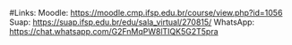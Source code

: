 #Links:
Moodle: https://moodle.cmp.ifsp.edu.br/course/view.php?id=1056 
Suap: https://suap.ifsp.edu.br/edu/sala_virtual/270815/ 
WhatsApp: https://chat.whatsapp.com/G2FnMqPW8lTIQK5G2T5pra
